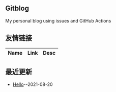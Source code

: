 ## Gitblog
My personal blog using issues and GitHub Actions
## 友情链接
| Name | Link | Desc | 
 | ---- | ---- | ---- |
## 最近更新
- [Hello](https://github.com/56garfield/garfield/issues/1)--2021-08-20
